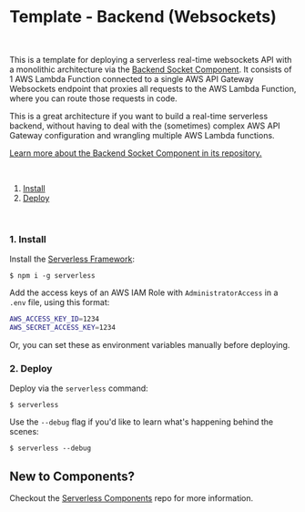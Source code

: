 # Template - Backend (Websockets)

&nbsp;

This is a template for deploying a serverless real-time websockets API with a monolithic architecture via the [Backend Socket Component](https://www.github.com/serverless-components/backend-socket). It consists of 1 AWS Lambda Function connected to a single AWS API Gateway Websockets endpoint that proxies all requests to the AWS Lambda Function, where you can route those requests in code.

This is a great architecture if you want to build a real-time serverless backend, without having to deal with the (sometimes) complex AWS API Gateway configuration and wrangling multiple AWS Lambda functions.

[Learn more about the Backend Socket Component in its repository.](https://www.github.com/serverless-components/backend-socket)

&nbsp;

1. [Install](#1-install)
2. [Deploy](#2-deploy)

&nbsp;

### 1. Install

Install the [Serverless Framework](https://www.github.com/serverless/serverless):

```console
$ npm i -g serverless
```

Add the access keys of an AWS IAM Role with `AdministratorAccess` in a `.env` file, using this format:

```bash
AWS_ACCESS_KEY_ID=1234
AWS_SECRET_ACCESS_KEY=1234
```

Or, you can set these as environment variables manually before deploying.

### 2. Deploy

Deploy via the `serverless` command:

```console
$ serverless
```

Use the `--debug` flag if you'd like to learn what's happening behind the scenes:

```console
$ serverless --debug
```

## New to Components?

Checkout the [Serverless Components](https://github.com/serverless/components) repo for more information.

